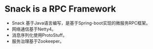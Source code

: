 # Snack is a RPC Framework
* Snack 基于Java语言编写，是基于Spring-boot实现的微服务RPC框架。
* 网络通信基于Netty4。
* 消息序列化使用ProtoStuff。
* 服务治理基于Zookeeper。
